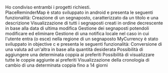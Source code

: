 Ho condiviso entrambi i progetti richiesti. <br>
PlaceReminderMap è stato sviluppato in android e presenta le seguenti funzionalità:
	Creazione di un segnaposto, caratterizzato da un titolo e una descrizione
	Visualizzazione di tutti i segnaposti creati in ordine decrescente in base alla data di ultima modifica
	Gestione dei segnaposti potendoli modificare ed eliminare
	Gestione di una notifica locale nel caso in cui l'utente entra (o esce) nella regione di un segnaposto
MyCurrency è stato sviluppato in objective c e presenta le seguenti funzionalità:
	Conversione di una valuta ad un'altra in base alla quantità desiderata
	Possibilità di aggiungere una determinata coppia ai preferiti
	Possibilità di visualizzare tutte le coppie aggiunte ai preferiti
	Visualizzazione della cronologia di cambio di una determinata coppia fino a 14 giorni
